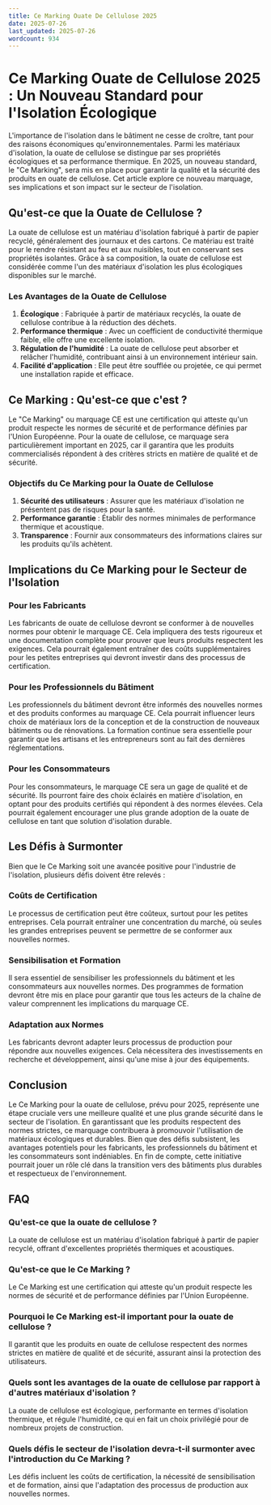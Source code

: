 ```yaml
---
title: Ce Marking Ouate De Cellulose 2025
date: 2025-07-26
last_updated: 2025-07-26
wordcount: 934
---
```


# Ce Marking Ouate de Cellulose 2025 : Un Nouveau Standard pour l'Isolation Écologique

L'importance de l'isolation dans le bâtiment ne cesse de croître, tant pour des raisons économiques qu'environnementales. Parmi les matériaux d'isolation, la ouate de cellulose se distingue par ses propriétés écologiques et sa performance thermique. En 2025, un nouveau standard, le "Ce Marking", sera mis en place pour garantir la qualité et la sécurité des produits en ouate de cellulose. Cet article explore ce nouveau marquage, ses implications et son impact sur le secteur de l'isolation.

## Qu'est-ce que la Ouate de Cellulose ?

La ouate de cellulose est un matériau d'isolation fabriqué à partir de papier recyclé, généralement des journaux et des cartons. Ce matériau est traité pour le rendre résistant au feu et aux nuisibles, tout en conservant ses propriétés isolantes. Grâce à sa composition, la ouate de cellulose est considérée comme l'un des matériaux d'isolation les plus écologiques disponibles sur le marché.

### Les Avantages de la Ouate de Cellulose

1. **Écologique** : Fabriquée à partir de matériaux recyclés, la ouate de cellulose contribue à la réduction des déchets.
2. **Performance thermique** : Avec un coefficient de conductivité thermique faible, elle offre une excellente isolation.
3. **Régulation de l'humidité** : La ouate de cellulose peut absorber et relâcher l'humidité, contribuant ainsi à un environnement intérieur sain.
4. **Facilité d'application** : Elle peut être soufflée ou projetée, ce qui permet une installation rapide et efficace.

## Ce Marking : Qu'est-ce que c'est ?

Le "Ce Marking" ou marquage CE est une certification qui atteste qu'un produit respecte les normes de sécurité et de performance définies par l'Union Européenne. Pour la ouate de cellulose, ce marquage sera particulièrement important en 2025, car il garantira que les produits commercialisés répondent à des critères stricts en matière de qualité et de sécurité.

### Objectifs du Ce Marking pour la Ouate de Cellulose

1. **Sécurité des utilisateurs** : Assurer que les matériaux d'isolation ne présentent pas de risques pour la santé.
2. **Performance garantie** : Établir des normes minimales de performance thermique et acoustique.
3. **Transparence** : Fournir aux consommateurs des informations claires sur les produits qu'ils achètent.

## Implications du Ce Marking pour le Secteur de l'Isolation

### Pour les Fabricants

Les fabricants de ouate de cellulose devront se conformer à de nouvelles normes pour obtenir le marquage CE. Cela impliquera des tests rigoureux et une documentation complète pour prouver que leurs produits respectent les exigences. Cela pourrait également entraîner des coûts supplémentaires pour les petites entreprises qui devront investir dans des processus de certification.

### Pour les Professionnels du Bâtiment

Les professionnels du bâtiment devront être informés des nouvelles normes et des produits conformes au marquage CE. Cela pourrait influencer leurs choix de matériaux lors de la conception et de la construction de nouveaux bâtiments ou de rénovations. La formation continue sera essentielle pour garantir que les artisans et les entrepreneurs sont au fait des dernières réglementations.

### Pour les Consommateurs

Pour les consommateurs, le marquage CE sera un gage de qualité et de sécurité. Ils pourront faire des choix éclairés en matière d'isolation, en optant pour des produits certifiés qui répondent à des normes élevées. Cela pourrait également encourager une plus grande adoption de la ouate de cellulose en tant que solution d'isolation durable.

## Les Défis à Surmonter

Bien que le Ce Marking soit une avancée positive pour l'industrie de l'isolation, plusieurs défis doivent être relevés :

### Coûts de Certification

Le processus de certification peut être coûteux, surtout pour les petites entreprises. Cela pourrait entraîner une concentration du marché, où seules les grandes entreprises peuvent se permettre de se conformer aux nouvelles normes.

### Sensibilisation et Formation

Il sera essentiel de sensibiliser les professionnels du bâtiment et les consommateurs aux nouvelles normes. Des programmes de formation devront être mis en place pour garantir que tous les acteurs de la chaîne de valeur comprennent les implications du marquage CE.

### Adaptation aux Normes

Les fabricants devront adapter leurs processus de production pour répondre aux nouvelles exigences. Cela nécessitera des investissements en recherche et développement, ainsi qu'une mise à jour des équipements.

## Conclusion

Le Ce Marking pour la ouate de cellulose, prévu pour 2025, représente une étape cruciale vers une meilleure qualité et une plus grande sécurité dans le secteur de l'isolation. En garantissant que les produits respectent des normes strictes, ce marquage contribuera à promouvoir l'utilisation de matériaux écologiques et durables. Bien que des défis subsistent, les avantages potentiels pour les fabricants, les professionnels du bâtiment et les consommateurs sont indéniables. En fin de compte, cette initiative pourrait jouer un rôle clé dans la transition vers des bâtiments plus durables et respectueux de l'environnement.

## FAQ

### Qu'est-ce que la ouate de cellulose ?

La ouate de cellulose est un matériau d'isolation fabriqué à partir de papier recyclé, offrant d'excellentes propriétés thermiques et acoustiques.

### Qu'est-ce que le Ce Marking ?

Le Ce Marking est une certification qui atteste qu'un produit respecte les normes de sécurité et de performance définies par l'Union Européenne.

### Pourquoi le Ce Marking est-il important pour la ouate de cellulose ?

Il garantit que les produits en ouate de cellulose respectent des normes strictes en matière de qualité et de sécurité, assurant ainsi la protection des utilisateurs.

### Quels sont les avantages de la ouate de cellulose par rapport à d'autres matériaux d'isolation ?

La ouate de cellulose est écologique, performante en termes d'isolation thermique, et régule l'humidité, ce qui en fait un choix privilégié pour de nombreux projets de construction.

### Quels défis le secteur de l'isolation devra-t-il surmonter avec l'introduction du Ce Marking ?

Les défis incluent les coûts de certification, la nécessité de sensibilisation et de formation, ainsi que l'adaptation des processus de production aux nouvelles normes.